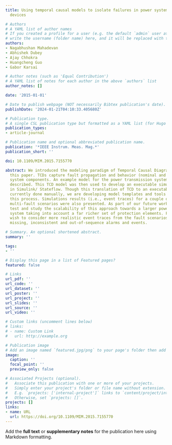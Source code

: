 ```yaml
---
title: Using temporal causal models to isolate failures in power system protection
  devices

# Authors
# A YAML list of author names
# If you created a profile for a user (e.g. the default `admin` user at `content/authors/admin/`), 
# write the username (folder name) here, and it will be replaced with their full name and linked to their profile.
authors:
- Nagabhushan Mahadevan
- Abhishek Dubey
- Ajay Chhokra
- Huangcheng Guo
- Gabor Karsai

# Author notes (such as 'Equal Contribution')
# A YAML list of notes for each author in the above `authors` list
author_notes: []

date: '2015-01-01'

# Date to publish webpage (NOT necessarily Bibtex publication's date).
publishDate: '2024-01-21T04:10:33.405680Z'

# Publication type.
# A single CSL publication type but formatted as a YAML list (for Hugo requirements).
publication_types:
- article-journal

# Publication name and optional abbreviated publication name.
publication: '*IEEE Instrum. Meas. Mag.*'
publication_short: ''

doi: 10.1109/MIM.2015.7155770

abstract: We introduced the modeling paradigm of Temporal Causal Diagrams (TCD) in
  this paper. TCDs capture fault propagation and behavior (nominal and faulty) of
  system components. An example model for the power transmission systems was also
  described. This TCD model was then used to develop an executable simulation model
  in Simulink/ Stateflow. Though this translation of TCD to an executable model is
  currently done manually, we are developing model templates and tools to automate
  this process. Simulations results (i.e., event traces) for a couple of single and
  multi-fault scenarios were also presented. As part of our future work, we wish to
  test and study the scalability of this approach towards a larger power transmission
  system taking into account a far richer set of protection elements. Further, we
  wish to consider more realistic event traces from the fault scenarios including
  missing, inconsistent and out-of-sequence alarms and events.

# Summary. An optional shortened abstract.
summary: ''

tags:
- ''

# Display this page in a list of Featured pages?
featured: false

# Links
url_pdf: ''
url_code: ''
url_dataset: ''
url_poster: ''
url_project: ''
url_slides: ''
url_source: ''
url_video: ''

# Custom links (uncomment lines below)
# links:
# - name: Custom Link
#   url: http://example.org

# Publication image
# Add an image named `featured.jpg/png` to your page's folder then add a caption below.
image:
  caption: ''
  focal_point: ''
  preview_only: false

# Associated Projects (optional).
#   Associate this publication with one or more of your projects.
#   Simply enter your project's folder or file name without extension.
#   E.g. `projects: ['internal-project']` links to `content/project/internal-project/index.md`.
#   Otherwise, set `projects: []`.
projects: []
links:
- name: URL
  url: https://doi.org/10.1109/MIM.2015.7155770
---
```


Add the **full text** or **supplementary notes** for the publication here using Markdown formatting.
